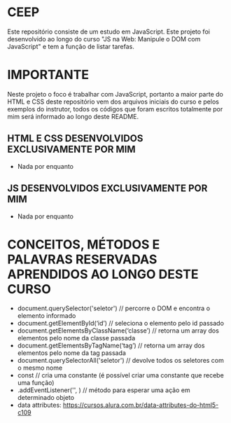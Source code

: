 # CEEP
Este repositório consiste de um estudo em JavaScript. Este projeto foi desenvolvido ao longo do curso "JS na Web: Manipule o DOM com JavaScript" e tem a função de listar tarefas.

# IMPORTANTE
Neste projeto o foco é trabalhar com JavaScript, portanto a maior parte do HTML e CSS deste repositório vem dos arquivos iniciais do curso e pelos exemplos do instrutor, todos os códigos que foram escritos totalmente por mim será informado ao longo deste README.


## HTML E CSS DESENVOLVIDOS EXCLUSIVAMENTE POR MIM

- Nada por enquanto

## JS DESENVOLVIDOS EXCLUSIVAMENTE POR MIM

- Nada por enquanto


# CONCEITOS, MÉTODOS E PALAVRAS RESERVADAS APRENDIDOS AO LONGO DESTE CURSO

- document.querySelector('seletor') // percorre o DOM e encontra o elemento informado
- document.getElementById(‘id’) // seleciona o elemento pelo id passado
- document.getElementsByClassName(‘classe’) //  retorna um array dos elementos pelo nome da classe passada
- document.getElementsByTagName(‘tag’) // retorna um array dos elementos pelo nome da tag passada
- document.querySelectorAll('seletor') // devolve todos os seletores com o mesmo nome
- const // cria uma constante (é possível criar uma constante que recebe uma função)
- .addEventListener('', ) // método para esperar uma ação em determinado objeto
- data attributes: https://cursos.alura.com.br/data-attributes-do-html5-c109